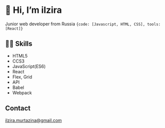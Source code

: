 #  👋 Hi, I’m ilzira 
Junior web developer from Russia
`{code: [Javascript, HTML, CSS], tools: [React]}`

👩‍💻 Skills 
 ------
- HTML5 
- CCS3
- JavaScript(ES6)
- React
- Flex, Grid
- API
- Babel
- Webpack

Contact
------

ilzira.murtazina@gmail.com

<!---
ilzira-mur/ilzira-mur is a ✨ special ✨ repository because its `README.md` (this file) appears on your GitHub profile.
You can click the Preview link to take a look at your changes.
--->
